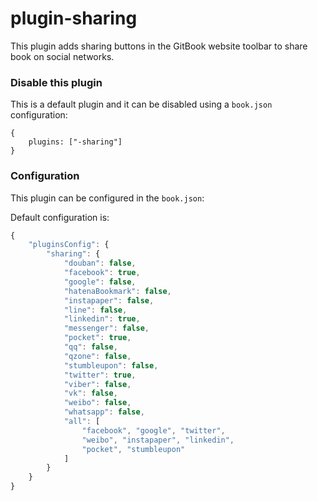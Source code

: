 # plugin-sharing

This plugin adds sharing buttons in the GitBook website toolbar to share book on social networks.

### Disable this plugin

This is a default plugin and it can be disabled using a `book.json` configuration:

```
{
    plugins: ["-sharing"]
}
```

### Configuration

This plugin can be configured in the `book.json`:

Default configuration is:

```js
{
    "pluginsConfig": {
        "sharing": {
            "douban": false,
            "facebook": true,
            "google": false,
            "hatenaBookmark": false,
            "instapaper": false,
            "line": false,
            "linkedin": true,
            "messenger": false,
            "pocket": true,
            "qq": false,
            "qzone": false,
            "stumbleupon": false,
            "twitter": true,
            "viber": false,
            "vk": false,
            "weibo": false,
            "whatsapp": false,
            "all": [
                "facebook", "google", "twitter",
                "weibo", "instapaper", "linkedin",
                "pocket", "stumbleupon"
            ]
        }
    }
}
```
